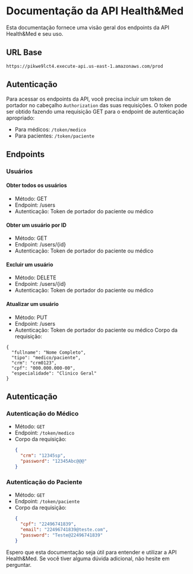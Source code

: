 # Documentação da API Health&Med

Esta documentação fornece uma visão geral dos endpoints da API Health&Med e seu uso.

## URL Base

```
https://pikwe9lct4.execute-api.us-east-1.amazonaws.com/prod
```

## Autenticação

Para acessar os endpoints da API, você precisa incluir um token de portador no cabeçalho `Authorization` das suas requisições. O token pode ser obtido fazendo uma requisição GET para o endpoint de autenticação apropriado:

- Para médicos: `/token/medico`
- Para pacientes: `/token/paciente`

## Endpoints

### Usuários
#### Obter todos os usuários

- Método: GET
- Endpoint: /users
- Autenticação: Token de portador do paciente ou médico

#### Obter um usuário por ID

- Método: GET
- Endpoint: /users/{id}
- Autenticação: Token de portador do paciente ou médico

#### Excluir um usuário

- Método: DELETE
- Endpoint: /users/{id}
- Autenticação: Token de portador do paciente ou médico

#### Atualizar um usuário

- Método: PUT
- Endpoint: /users
- Autenticação: Token de portador do paciente ou médico
Corpo da requisição:
```
{
  "fullname": "Nome Completo",
  "tipo": "medico/paciente",
  "crm": "crm0123",
  "cpf": "000.000.000-00",
  "especialidade": "Clinico Geral"
}
```

## Autenticação

### Autenticação do Médico

- Método: `GET`
- Endpoint: `/token/medico`
- Corpo da requisição:
  ```json
  {
    "crm": "12345sp",
    "password": "12345Abc@@@"
  }
  ```

### Autenticação do Paciente

- Método: `GET`
- Endpoint: `/token/paciente`
- Corpo da requisição:
  ```json
  {
    "cpf": "22496741839",
    "email": "22496741839@teste.com",
    "password": "Teste@22496741839"
  }
  ```

Espero que esta documentação seja útil para entender e utilizar a API Health&Med. Se você tiver alguma dúvida adicional, não hesite em perguntar.
